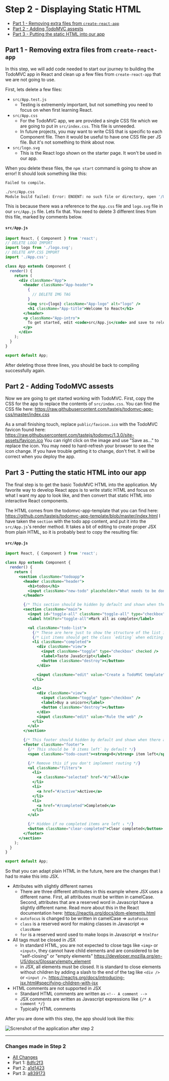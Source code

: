 # Step 2 - Displaying Static HTML

- [Part 1 - Removing extra files from `create-react-app`](#part-1---removing-extra-files-from-create-react-app)
- [Part 2 - Adding TodoMVC assests](#part-2---adding-todomvc-assests)
- [Part 3 - Putting the static HTML into our app](#part-3---putting-the-static-html-into-our-app)

## Part 1 - Removing extra files from `create-react-app`

In this step, we will add code needed to start our journey to building the TodoMVC app in React and clean up a few files from `create-react-app` that we are not going to use.

First, lets delete a few files:

- `src/App.test.js`
  - Testing is extrememly important, but not something you need to focus on when first learning React.
- `src/App.css`
  - For the TodoMVC app, we are provided a single CSS file which we are going to put in `src/index.css`. This file is unneeded.
  - In future projects, you may want to write CSS that is specific to each Component file. Then it would be useful to have one CSS file per JS file. But it's not something to think about now.
- `src/logo.svg`
  - This is the React logo shown on the starter page. It won't be used in our app.

When you delete these files, the `npm start` command is going to show an error! It should look something like this:

```bash
Failed to compile.

./src/App.css
Module build failed: Error: ENOENT: no such file or directory, open '/Users/ktornwall/dev/react-intro-2018/src/App.css'
```

This is because there was a reference to the `App.css` file and `logo.svg` file in our `src/App.js` file. Lets fix that. You need to delete 3 different lines from this file, marked by comments below.

#### `src/App.js`

```jsx
import React, { Component } from 'react';
// DELETE LOGO IMPORT
import logo from './logo.svg';
// DELETE APP.CSS IMPORT 
import './App.css';

class App extends Component {
  render() {
    return (
      <div className="App">
        <header className="App-header">
          {
            // DELETE IMG TAG 
          }
          <img src={logo} className="App-logo" alt="logo" />
          <h1 className="App-title">Welcome to React</h1>
        </header>
        <p className="App-intro">
          To get started, edit <code>src/App.js</code> and save to reload.
        </p>
      </div>
    );
  }
}

export default App;
```

After deleting those three lines, you should be back to compiling successfully again.

## Part 2 - Adding TodoMVC assests

Now we are going to get started working with TodoMVC. First, copy the CSS for the app to replace the contents of `src/index.css`. You can find the CSS file here: https://raw.githubusercontent.com/tastejs/todomvc-app-css/master/index.css

As a small finishing touch, replace `public/favicon.ico` with the TodoMVC favicon found here: https://raw.githubusercontent.com/tastejs/todomvc/1.3.0/site-assets/favicon.ico
You can right click on the image and use "Save as..." to replace the icon. You may need to hard-refresh your browser to see the icon change. If you have trouble getting it to change, don't fret. It will be correct when you deploy the app.

## Part 3 - Putting the static HTML into our app

The final step is to get the basic TodoMVC HTML into the application. My favorite way to develop React apps is to write static HTML and focus on what I want my app to look like, and then convert that static HTML into interactive React components.

The HTML comes from the todomvc-app-template that you can find here:
https://github.com/tastejs/todomvc-app-template/blob/master/index.html I have taken the `section` with the todo app content, and put it into the `src/App.js`'s render method. It takes a bit of editing to create proper JSX from plain HTML, so it is probably best to copy the resulting file:

#### `src/App.js`

```jsx
import React, { Component } from 'react';

class App extends Component {
  render() {
    return (
      <section className="todoapp">
        <header className="header">
          <h1>todos</h1>
          <input className="new-todo" placeholder="What needs to be done?" autoFocus />
        </header>

        {/* This section should be hidden by default and shown when there are todos */}
        <section className="main">
          <input id="toggle-all" className="toggle-all" type="checkbox" />
          <label htmlFor="toggle-all">Mark all as complete</label>

          <ul className="todo-list">
            {/* These are here just to show the structure of the list items */}
            {/* List items should get the class `editing` when editing and `completed` when marked as completed */}
            <li className="completed">
              <div className="view">
                <input className="toggle" type="checkbox" checked />
                <label>Taste JavaScript</label>
                <button className="destroy"></button>
              </div>

              <input className="edit" value="Create a TodoMVC template" />
            </li>

            <li>
              <div className="view">
                <input className="toggle" type="checkbox" />
                <label>Buy a unicorn</label>
                <button className="destroy"></button>
              </div>
              <input className="edit" value="Rule the web" />
            </li>
          </ul>
        </section>

        {/* This footer should hidden by default and shown when there are todos */}
        <footer className="footer">
          {/* This should be `0 items left` by default */}
          <span className="todo-count"><strong>0</strong> item left</span>

          {/* Remove this if you don't implement routing */}
          <ul className="filters">
            <li>
              <a className="selected" href="#/">All</a>
            </li>
            <li>
              <a href="#/active">Active</a>
            </li>
            <li>
              <a href="#/completed">Completed</a>
            </li>
          </ul>

          {/* Hidden if no completed items are left ↓ */}
          <button className="clear-completed">Clear completed</button>
        </footer>
      </section>
    );
  }
}

export default App;
```

So that you can adapt plain HTML in the future, here are the changes that I had to make this into JSX.

- Attributes with slightly different names
  - There are three different attributes in this example where JSX uses a different name. First, all attributes must be written in camelCase. Second, attributes that are a reserved word in Javascript have a slightly different name. Read more about this in the React documentation here: https://reactjs.org/docs/dom-elements.html
  - `autofocus` is changed to be written in camelCase => `autoFocus`
  - `class` is a reserved word for making classes in Javascript => `className`
  - `for` is a reserved word used to make loops in Javascript => `htmlFor`
- All tags must be closed in JSX
  - In standard HTML, you are not expected to close tags like `<img>` or `<input>`, they cannot have child elements and are considered to be "self-closing" or "empty elements" https://developer.mozilla.org/en-US/docs/Glossary/empty_element
  - in JSX, all elements must be closed. It is standard to close elements without children by adding a slash to the end of the tag like `<div />` or `<input />`. https://reactjs.org/docs/introducing-jsx.html#specifying-children-with-jsx
- HTML comments are not supported in JSX
  - Standard HTML comments are written as `<!-- A comment -->`
  - JSX comments are written as Javascript expressions like `{/* A comment */}`
  - Typically HTML comments

After you are done with this step, the app should look like this:

![Screnshot of the application after step 2](screenshots/step02--01.png)

---

### Changes made in Step 2
- [All Changes](https://github.com/WomenWhoCodeCincy/2018-july-react-intro/compare/before-2...after-2) 
- Part 1: [8dfc2f3](https://github.com/WomenWhoCodeCincy/2018-july-react-intro/commit/8dfc2f33c71e13821cd806cdb24e66cdf1fa7831)
- Part 2: [a1d1423](https://github.com/WomenWhoCodeCincy/2018-july-react-intro/commit/a1d1423f42399deb7e1fead0ecec395ab655f292)
- Part 3: [a839173](https://github.com/WomenWhoCodeCincy/2018-july-react-intro/commit/a839173ff7c617b68bb7803649b204dfea9b6a15)
